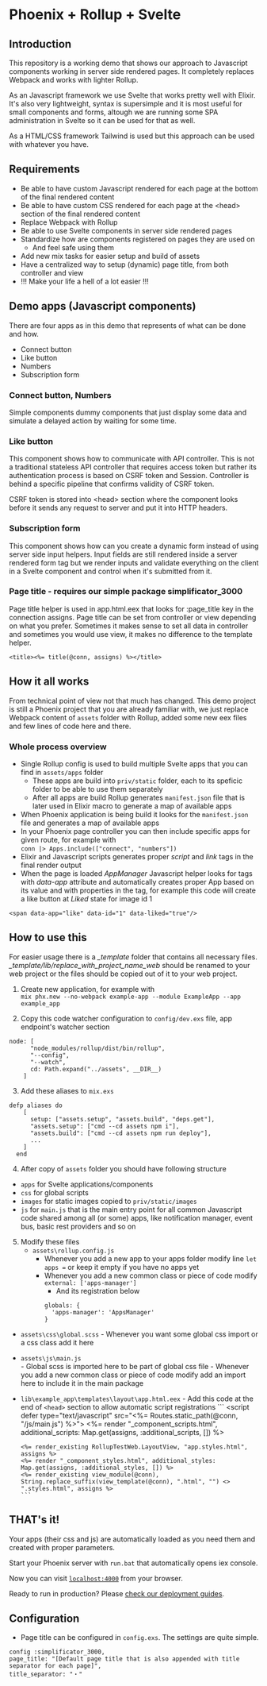 # Phoenix + Rollup + Svelte

## Introduction

This repository is a working demo that shows our approach to Javascript components working in server side rendered pages. It completely replaces Webpack and works with lighter Rollup. 

As an Javascript framework we use Svelte that works pretty well with Elixir. It's also very lightweight, syntax is supersimple and it is most useful for small components and forms, altough we are running some SPA administration in Svelte so it can be used for that as well.

As a HTML/CSS framework Tailwind is used but this approach can be used with whatever you have.

## Requirements

- Be able to have custom Javascript rendered for each page at the bottom of the final rendered content
- Be able to have custom CSS rendered for each page at the &lt;head&gt; section of the final rendered content
- Replace Webpack with Rollup
- Be able to use Svelte components in server side rendered pages
- Standardize how are components registered on pages they are used on
  - And feel safe using them
- Add new mix tasks for easier setup and build of assets
- Have a centralized way to setup (dynamic) page title, from both controller and view
- !!! Make your life a hell of a lot easier !!!


## Demo apps (Javascript components)

There are four apps as in this demo that represents of what can be done and how.

- Connect button
- Like button
- Numbers
- Subscription form

### Connect button, Numbers

Simple components dummy components that just display some data and simulate a delayed action by waiting for some time.

### Like button

This component shows how to communicate with API controller. This is not a traditional stateless API controller that requires access token but rather its authentication process is based on CSRF token and Session. Controller is behind a specific pipeline that confirms validity of CSRF token. 
  
CSRF token is stored into &lt;head&gt; section where the component looks before it sends any request to server and put it into HTTP headers.

### Subscription form

This component shows how can you create a dynamic form instead of using server side input helpers. Input fields are still rendered inside a server rendered form tag but we render inputs and validate everything on the client in a Svelte component and control when it's submitted from it.

### Page title - requires our simple package simplificator_3000

Page title helper is used in app.html.eex that looks for :page_title key in the connection assigns. Page title can be set from controller or view depending on what you prefer. Sometimes it makes sense to set all data in controller and sometimes you would use view, it makes no difference to the template helper.  

```
<title><%= title(@conn, assigns) %></title>
```

## How it all works

From technical point of view not that much has changed. This demo project is still a Phoenix project that you are already familiar with, we just replace Webpack content of `assets` folder with Rollup, added some new eex files and few lines of code here and there.

### Whole process overview

- Single Rollup config is used to build multiple Svelte apps that you can find in `assets/apps` folder
  - These apps are build into `priv/static` folder, each to its speficic folder to be able to use them separately
  - After all apps are build Rollup generates `manifest.json` file that is later used in Elixir macro to generate a map of available apps
- When Phoenix application is being build it looks for the `manifest.json` file and generates a map of available apps 
- In your Phoenix page controller you can then include specific apps for given route, for example with  
```conn |> Apps.include(["connect", "numbers"])```
- Elixir and Javascript scripts generates proper _script_ and _link_ tags in the final render output
- When the page is loaded _AppManager_ Javascript helper looks for tags with _data-app_ attribute and automatically creates proper App based on its value and with properties in the tag, for example this code will create a like button at _Liked_ state for image id 1  
```
<span data-app="like" data-id="1" data-liked="true"/>
```

## How to use this

For easier usage there is a _\_template_ folder that contains all necessary files. _\_template/lib/replace_with_project_name_web_ should be renamed to your web project or the files should be copied out of it to your web project.  


1. Create new application, for example with  
```mix phx.new --no-webpack example-app --module ExampleApp --app example_app ```

2. Copy this code watcher configuration to ```config/dev.exs``` file, app endpoint's watcher section
```
node: [
      "node_modules/rollup/dist/bin/rollup",
      "--config",
      "--watch",
      cd: Path.expand("../assets", __DIR__)
    ]
```

3. Add these aliases to ```mix.exs```
```
defp aliases do
    [
      setup: ["assets.setup", "assets.build", "deps.get"],
      "assets.setup": ["cmd --cd assets npm i"],
      "assets.build": ["cmd --cd assets npm run deploy"],
      ...
    ]
  end
```
4. After copy of ```assets``` folder you should have following structure  
  - ```apps``` for Svelte applications/components  
  - ```css``` for global scripts  
  - ```images``` for static images copied to ``priv/static/images``  
  - ```js``` for ``main.js`` that is the main entry point for all common Javascript code shared among all (or some) apps, like notification manager, event bus, basic rest providers and so on

5. Modify these files  
    - ```assets\rollup.config.js```
        - Whenever you add a new app to your apps folder modify line ```let apps =``` or keep it empty if you have no apps yet
        - Whenever you add a new common class or piece of code modify ```external: ['apps-manager']```
            - And its registration below
            ``` // 'OTHER COMMON CLASS NAME': 'OTHER COMMON CLASS FILE NAME INSIDE js FOLDER'
            globals: {
              'apps-manager': 'AppsManager'      
            } 
            ```
  - ```assets\css\global.scss```
        - Whenever you want some global css import or a css class add it here
  - ```assets\js\main.js```  
        - Global scss is imported here to be part of global css file
        - Whenever you add a new common class or piece of code modify add an import here to include it in the main package
  - ```lib\example_app\templates\layout\app.html.eex```
        - Add this code at the end of ```<head>``` section to allow automatic script registrations
        ```
        <script defer type="text/javascript" src="<%= Routes.static_path(@conn, "/js/main.js") %>"></script>
        <%= render "_component_scripts.html", additional_scripts: Map.get(assigns, :additional_scripts, []) %>

        <%= render_existing RollupTestWeb.LayoutView, "app.styles.html", assigns %>
        <%= render "_component_styles.html", additional_styles: Map.get(assigns, :additional_styles, []) %>
        <%= render_existing view_module(@conn), String.replace_suffix(view_template(@conn), ".html", "") <> ".styles.html", assigns %>
        ```
  

## THAT's it!

Your apps (their css and js) are automatically loaded as you need them and created with proper parameters.

  
Start your Phoenix server with ```run.bat``` that automatically opens iex console.

Now you can visit [`localhost:4000`](http://localhost:4000) from your browser.

Ready to run in production? Please [check our deployment guides](https://hexdocs.pm/phoenix/deployment.html).

## Configuration

  * Page title can be configured in ```config.exs```. The settings are quite simple.  
  ```
  config :simplificator_3000,
  page_title: "[Default page title that is also appended with title separator for each page]",
  title_separator: "・"
  
  ```
